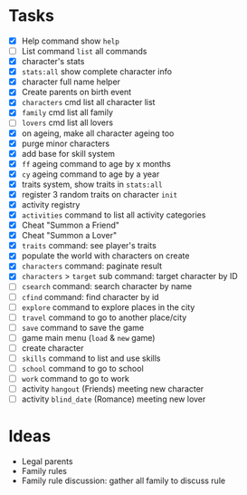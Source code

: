 # Tasks

- [x] Help command show `help`
- [ ] List command `list` all commands
- [x] character's stats
- [x] `stats:all` show complete character info
- [x] character full name helper
- [x] Create parents on birth event
- [x] `characters` cmd list all character list
- [x] `family` cmd list all family
- [ ] `lovers` cmd list all lovers
- [x] on ageing, make all character ageing too
- [x] purge minor characters
- [x] add base for skill system
- [x] `ff` ageing command to age by x months
- [x] `cy` ageing command to age by a year
- [x] traits system, show traits in `stats:all`
- [x] register 3 random traits on character `init`
- [x] activity registry
- [x] `activities` command to list all activity categories
- [x] Cheat "Summon a Friend"
- [x] Cheat "Summon a Lover"
- [x] `traits` command: see player's traits  
- [x] populate the world with characters on create
- [x] `characters` command: paginate result  
- [x] `characters` > `target` sub command: target character by ID  
- [ ] `csearch` command: search character by name
- [ ] `cfind` command: find character by id
- [ ] `explore` command to explore places in the city
- [ ] `travel` command to go to another place/city
- [ ] `save` command to save the game
- [ ] game main menu (`load` & `new` game)
- [ ] create character
- [ ] `skills` command to list and use skills
- [ ] `school` command to go to school
- [ ] `work` command to go to work
- [ ] activity `hangout` (Friends) meeting new character
- [ ] activity `blind_date` (Romance) meeting new lover

# Ideas

- Legal parents
- Family rules
- Family rule discussion: gather all family to discuss rule